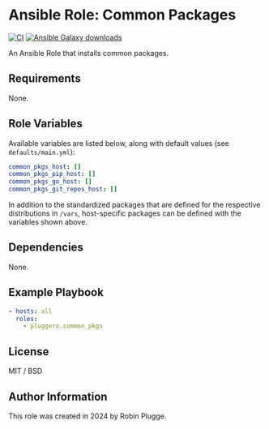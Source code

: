 # Ansible Role: Common Packages

[![CI](https://github.com/pluggero/ansible-role-common-pkgs/actions/workflows/ci.yml/badge.svg)](https://github.com/pluggero/ansible-role-common-pkgs/actions/workflows/ci.yml) [![Ansible Galaxy downloads](https://img.shields.io/ansible/role/d/pluggero/common_pkgs?label=Ansible%20Galaxy%20downloads&color=%23096598)](https://galaxy.ansible.com/ui/standalone/roles/pluggero/common_pkgs)

An Ansible Role that installs common packages.

## Requirements

None.

## Role Variables

Available variables are listed below, along with default values (see `defaults/main.yml`):

```yaml
common_pkgs_host: []
common_pkgs_pip_host: []
common_pkgs_go_host: []
common_pkgs_git_repos_host: []
```

In addition to the standardized packages that are defined for the respective distributions in `/vars`, host-specific packages can be defined with the variables shown above.

## Dependencies

None.

## Example Playbook

```yaml
- hosts: all
  roles:
    - pluggero.common_pkgs
```

## License

MIT / BSD

## Author Information

This role was created in 2024 by Robin Plugge.
